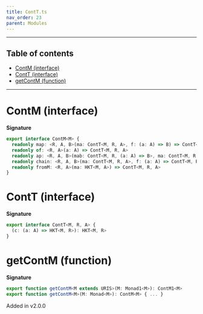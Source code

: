 ```yaml
---
title: ContT.ts
nav_order: 23
parent: Modules
---
```


---

<h2 class="text-delta">Table of contents</h2>

- [ContM (interface)](#contm-interface)
- [ContT (interface)](#contt-interface)
- [getContM (function)](#getcontm-function)

---

# ContM (interface)

**Signature**

```ts
export interface ContM<M> {
  readonly map: <R, A, B>(ma: ContT<M, R, A>, f: (a: A) => B) => ContT<M, R, B>
  readonly of: <R, A>(a: A) => ContT<M, R, A>
  readonly ap: <R, A, B>(mab: ContT<M, R, (a: A) => B>, ma: ContT<M, R, A>) => ContT<M, R, B>
  readonly chain: <R, A, B>(ma: ContT<M, R, A>, f: (a: A) => ContT<M, R, B>) => ContT<M, R, B>
  readonly fromM: <R, A>(ma: HKT<M, A>) => ContT<M, R, A>
}
```

# ContT (interface)

**Signature**

```ts
export interface ContT<M, R, A> {
  (c: (a: A) => HKT<M, R>): HKT<M, R>
}
```

# getContM (function)

**Signature**

```ts
export function getContM<M extends URIS>(M: Monad1<M>): ContM1<M>
export function getContM<M>(M: Monad<M>): ContM<M> { ... }
```

Added in v2.0.0
